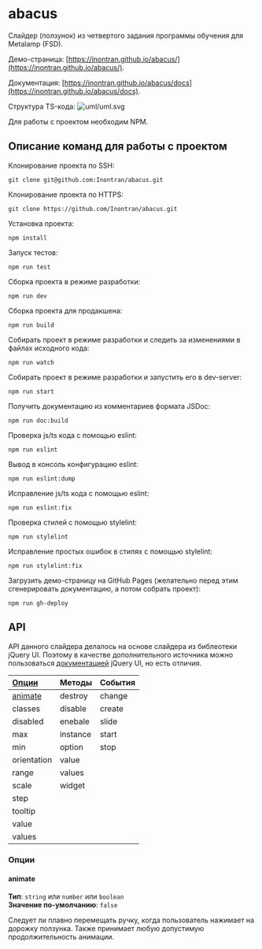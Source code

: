 # abacus
Слайдер (ползунок) из четвертого задания программы обучения для Metalamp (FSD).

Демо-страница: [https://inontran.github.io/abacus/](https://inontran.github.io/abacus/).

Документация: [https://inontran.github.io/abacus/docs](https://inontran.github.io/abacus/docs).

Структура TS-кода:
![uml/uml.svg](https://inontran.github.io/abacus/uml/uml.svg?v=2)

Для работы с проектом необходим NPM.


## Описание команд для работы с проектом
Клонирование проекта по SSH:
```
git clone git@github.com:Inontran/abacus.git
```

Клонирование проекта по HTTPS:
```
git clone https://github.com/Inontran/abacus.git
```

Установка проекта:
```
npm install
```

Запуск тестов:
```
npm run test
```

Сборка проекта в режиме разработки:
```
npm run dev
```

Сборка проекта для продакшена:
```
npm run build
```

Собирать проект в режиме разработки и следить за изменениями в файлах исходного кода:
```
npm run watch
```

Собирать проект в режиме разработки и запустить его в dev-server:
```
npm run start
```

Получить документацию из комментариев формата JSDoc:
```
npm run doc:build
```

Проверка js/ts кода с помощью eslint:
```
npm run eslint
```

Вывод в консоль конфигурацию eslint:
```
npm run eslint:dump
```

Исправление js/ts кода с помощью eslint:
```
npm run eslint:fix
```

Проверка стилей с помощью stylelint:
```
npm run stylelint
```

Исправление простых ошибок в стилях с помощью stylelint:
```
npm run stylelint:fix
```

Загрузить демо-страницу на GitHub Pages (желательно перед этим сгенерировать документацию, а потом собрать проект):
```
npm run gh-deploy
```


## API
API данного слайдера делалось на основе слайдера из библеотеки jQuery UI. Поэтому в качестве дополнительного источника можно пользоваться [документацией](https://api.jqueryui.com/slider/) jQuery UI, но есть отличия.

| [Опции](#options)             | Методы        | События |
|:----------------------------- |:------------- |:------- |
| [animate](#option-animate)    | destroy       | change  |
| classes                       | disable       | create  |
| disabled                      | enebale       | slide   |
| max                           | instance      | start   |
| min                           | option        | stop    |
| orientation                   | value         |
| range                         | values        |
| scale                         | widget        |
| step                          | 
| tooltip                       | 
| value                         | 
| values                        | 


<div id="options">

  ### Опции

</div>

<div id="option-animate">

  #### animate

  **Тип**: ``string`` или ``number`` или ``boolean``  
  **Значение по-умолчанию**: ``false``  

  Следует ли плавно перемещать ручку, когда пользователь нажимает на дорожку ползунка. Также принимает любую допустимую продолжительность анимации.
</div>